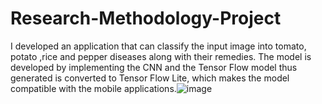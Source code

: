 # Research-Methodology-Project
I developed an application that can classify the input image into tomato, potato ,rice and pepper diseases along with their remedies. The model is developed by implementing the CNN and the Tensor Flow   model thus generated is converted to Tensor Flow Lite, which makes the model compatible with the mobile applications.![image](https://user-images.githubusercontent.com/89174238/130002388-b1c25f61-f276-46e1-984b-9e285a00e7c8.png)
